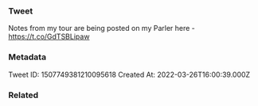 ### Tweet
Notes from my tour are being posted on my Parler here - https://t.co/GdTSBLipaw

### Metadata
Tweet ID: 1507749381210095618
Created At: 2022-03-26T16:00:39.000Z

### Related

